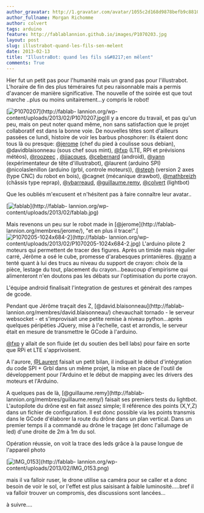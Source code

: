 ```yaml
---
author_gravatar: http://1.gravatar.com/avatar/1055c2d168d9878befb9c8810eda96dc?s=96&d=mm&r=g
author_fullname: Morgan Richomme
author: colvert
tags: arduino
feature: http://fablablannion.github.io/images/P1070203.jpg
layout: post
slug: illustrabot-quand-les-fils-sen-melent
date: 2013-02-13
title: "IllustraBot: quand les fils s&#8217;en mêlent"
comments: True
---
```

Hier fut un petit pas pour l'humanité mais un grand pas pour l'illustrabot.
L'horaire de fin des plus téméraires fut peu raisonnable mais a permis
d'avancer de manière significative. The nouvelle of the soirée est que tout
marche ..plus ou moins unitairement…y compris le robot!  

[![P1070207](http://fablablannion.github.io/images/P1070207-300x225.jpg)](http://fablab-
lannion.org/wp-content/uploads/2013/02/P1070207.jpg)Il y a encore du travail,
et pas qu'un peu, mais on peut noter quand même, non sans satisfaction que le
projet collaboratif est dans la bonne voie. De nouvelles têtes sont d'ailleurs
passées ce lundi, histoire de voir les barbus phosphorer: ils étaient donc
tous là ou presque: [@jerome](http://fablab-lannion.org/membres/jerome/) (chef
du pied à coulisse sous debian), @davidblaisonneau (sous chef sous mint),
[@fxp](http://fablab-lannion.org/membres/fxp/) (LTE, RPI et prévisions
météos), [@roozeec](http://fablab-lannion.org/membres/roozeec/) ,
[@jjacques](http://fablab-lannion.org/membres/jjacques/),
[@cebernard](http://fablab-lannion.org/membres/cebernard/) (android),
[@yann](http://fablab-lannion.org/membres/yann/) (expérimentateur de tête
d'illustrabot), @laurent (arduino SPI) @nicolaslenillon (arduino (grbl,
controle moteurs)), [@steph](http://fablab-lannion.org/membres/fanosteph/)
(version 2 axes (type CNC) du robot en bois), @cagnet (mécanique drawbot),
[@mathbreizh](http://fablab-lannion.org/membres/mathbreizh/) (châssis type
reprap), [@vbarreaud](http://fablab-lannion.org/membres/vbarreaud/),
[@guillaume.remy](http://fablab-lannion.org/membres/guillaume.remy/),
[@colvert](http://fablab-lannion.org/membres/colvert/) (lightbot)

Que les oubliés m'excusent et n'hésitent pas à faire connaître leur avatar..

[![fablab](http://fablablannion.github.io/images/fablab-200x300.jpg)](http://fablab-
lannion.org/wp-content/uploads/2013/02/fablab.jpg)

Mais revenons un peu sur le robot made in [@jerome](http://fablab-
lannion.org/membres/jerome/), "et en plus il
trace!".[![P1070205-1024x684-2](http://fablablannion.github.io/images/P1070205-1024x684-2-200x300.jpg)](http://fablab-
lannion.org/wp-content/uploads/2013/02/P1070205-1024x684-2.jpg) L'arduino
pilote 2 moteurs qui permettent de tracer des figures. Après un timide mais
régulier carré, Jérôme a osé le cube, promesse d'arabesques printanières.
[@yann](http://fablab-lannion.org/membres/yann/) a tenté quant à lui des trucs
au niveau du support de crayon: choix de la pièce, lestage du tout, placement
du crayon…beaucoup d'empirisme qui alimenteront n'en doutons pas les débats
sur l'optimisation du porte crayon.

L'équipe android finalisait l'integration de gestures et générait des rampes
de gcode.

Pendant que Jérôme traçait des Z, [@david.blaisonneau](http://fablab-
lannion.org/membres/david.blaisonneau/) chevauchait tornado - le serveur
websocket - et s'improvisait une petite remise à niveau python…après quelques
péripéties JQuery, mise à l'echelle, cast et arrondis, le serveur était en
mesure de transmettre le GCode à l'arduino.

[@fxp](http://fablab-lannion.org/membres/fxp/) y allait de son fluide (et du
soutien des bell labs) pour faire en sorte que RPi et LTE s'apprivoisent.

A l'aurore, [@Laurent](http://fablab-lannion.org/membres/laurent/) faisait un
petit bilan, il indiquait le début d'intégration du code SPI + Grbl dans un
même projet, la mise en place de l'outil de développement pour l'Arduino et le
début de mapping avec les drivers des moteurs et l'Arduino.

A quelques pas de là, [@guillaume.remy](http://fablab-
lannion.org/membres/guillaume.remy/) faisait ses premiers tests du lightbot.
L'autopilote du drône est en fait assez simple; Il référence des points
(X,Y,Z) dans un fichier de configuration. Il est donc possible via les points
transmis dans le GCode d'élaborer la route du drône dans un plan vertical.
Dans un premier temps il a commandé au drône le traçage (et donc l'allumage de
led) d'une droite de 2m à 1m du sol.

Opération réussie, on voit la trace des leds grâce à la pause longue de
l'appareil photo

[![IMG_0153](http://fablablannion.github.io/images/IMG_0153-300x200.png)](http://fablab-
lannion.org/wp-content/uploads/2013/02/IMG_0153.png)

mais il va falloir ruser, le drone utilise sa caméra pour se caller et a donc
besoin de voir le sol, or l'effet est plus saisisant à faible
luminosité…..bref il va falloir trouver un compromis, des discussions sont
lancées…



à suivre….


